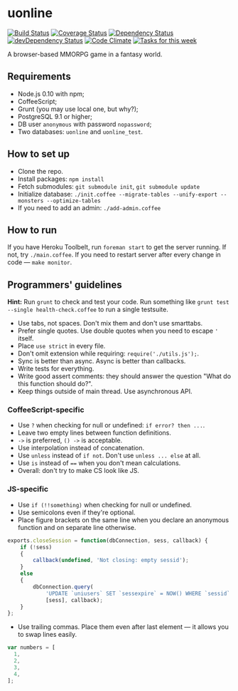 uonline
=======

[![Build Status](https://travis-ci.org/uonline/uonline.svg?branch=master)](https://travis-ci.org/uonline/uonline)
[![Coverage Status](https://coveralls.io/repos/uonline/uonline/badge.png?branch=master)](https://coveralls.io/r/uonline/uonline?branch=master)
[![Dependency Status](https://david-dm.org/uonline/uonline.svg)](https://david-dm.org/uonline/uonline)
[![devDependency Status](https://david-dm.org/uonline/uonline/dev-status.svg)](https://david-dm.org/uonline/uonline#info=devDependencies)
[![Code Climate](https://codeclimate.com/github/uonline/uonline.png)](https://codeclimate.com/github/uonline/uonline)
[![Tasks for this week](https://badge.waffle.io/uonline/uonline.svg?label=this%20week&title=Tasks)](http://waffle.io/uonline/uonline)

A browser-based MMORPG game in a fantasy world.


Requirements
------------

* Node.js 0.10 with npm;
* CoffeeScript;
* Grunt (you may use local one, but why?);
* PostgreSQL 9.1 or higher;
* DB user `anonymous` with password `nopassword`;
* Two databases: `uonline` and `uonline_test`.


How to set up
-------------

* Clone the repo.
* Install packages: `npm install`
* Fetch submodules: `git submodule init`, `git submodule update`
* Initialize database: `./init.coffee --migrate-tables --unify-export --monsters --optimize-tables`
* If you need to add an admin: `./add-admin.coffee`


How to run
----------

If you have Heroku Toolbelt, run `foreman start` to get the server running. If not, try `./main.coffee`. If you need to restart server after every change in code — `make monitor`.


Programmers' guidelines
-----------------------

**Hint:** Run `grunt` to check and test your code. Run something like `grunt test --single health-check.coffee` to run a single testsuite.

* Use tabs, not spaces. Don't mix them and don't use smarttabs.
* Prefer single quotes. Use double quotes when you need to escape `'` itself.
* Place `use strict` in every file.
* Don't omit extension while requiring: `require('./utils.js');`.
* Sync is better than async. Async is better than callbacks.
* Write tests for everything.
* Write good assert comments: they should answer the question "What do this function should do?".
* Keep things outside of main thread. Use asynchronous API.


### CoffeeScript-specific

* Use `?` when checking for null or undefined: `if error? then ...`.
* Leave two empty lines between function definitions.
* `->` is preferred, `() ->` is acceptable.
* Use interpolation instead of concatenation.
* Use `unless` instead of `if not`. Don't use `unless ... else` at all.
* Use `is` instead of `==` when you don't mean calculations.
* Overall: don't try to make CS look like JS.


### JS-specific

* Use `if (!!something)` when checking for null or undefined.
* Use semicolons even if they're optional.
* Place figure brackets on the same line when you declare an anonymous function and on separate line otherwise.

```js
exports.closeSession = function(dbConnection, sess, callback) {
	if (!sess)
	{
		callback(undefined, 'Not closing: empty sessid');
	}
	else
	{
		dbConnection.query(
			'UPDATE `uniusers` SET `sessexpire` = NOW() WHERE `sessid` = ?',
			[sess], callback);
	}
};
```

* Use trailing commas. Place them even after last element — it allows you to swap lines easily.

```js
var numbers = [
  1,
  2,
  3,
  4,
];
```
